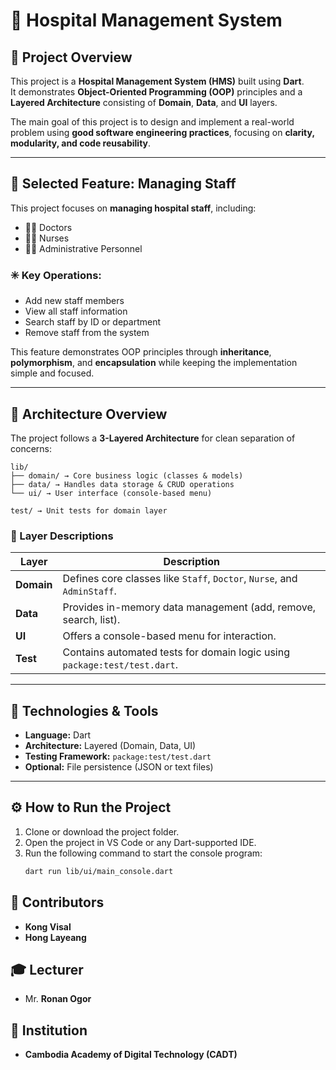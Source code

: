 # 🏥 Hospital Management System 

## 📖 Project Overview
This project is a **Hospital Management System (HMS)** built using **Dart**.  
It demonstrates **Object-Oriented Programming (OOP)** principles and a **Layered Architecture** consisting of **Domain**, **Data**, and **UI** layers.

The main goal of this project is to design and implement a real-world problem using **good software engineering practices**, focusing on **clarity, modularity, and code reusability**.

---

## 🎯 Selected Feature: Managing Staff
This project focuses on **managing hospital staff**, including:
- 👩‍⚕️ Doctors  
- 👨‍⚕️ Nurses  
- 🧑‍💼 Administrative Personnel  

### ✳️ Key Operations:
- Add new staff members  
- View all staff information  
- Search staff by ID or department  
- Remove staff from the system  

This feature demonstrates OOP principles through **inheritance**, **polymorphism**, and **encapsulation** while keeping the implementation simple and focused.

---

## 🧱 Architecture Overview
The project follows a **3-Layered Architecture** for clean separation of concerns:
```
lib/
├── domain/ → Core business logic (classes & models)
├── data/ → Handles data storage & CRUD operations
└── ui/ → User interface (console-based menu)

test/ → Unit tests for domain layer
```

### 🔹 Layer Descriptions

| Layer       | Description |
|-------------|-------------|
| **Domain**  | Defines core classes like `Staff`, `Doctor`, `Nurse`, and `AdminStaff`. |
| **Data**    | Provides in-memory data management (add, remove, search, list). |
| **UI**      | Offers a console-based menu for interaction. |
| **Test**    | Contains automated tests for domain logic using `package:test/test.dart`. |


---

## 🧰 Technologies & Tools
- **Language:** Dart  
- **Architecture:** Layered (Domain, Data, UI)  
- **Testing Framework:** `package:test/test.dart`  
- **Optional:** File persistence (JSON or text files)

---

## ⚙️ How to Run the Project
1. Clone or download the project folder.  
2. Open the project in VS Code or any Dart-supported IDE.  
3. Run the following command to start the console program:
   ```bash
   dart run lib/ui/main_console.dart

## 👥 Contributors

- **Kong Visal**
- **Hong Layeang**

## 🎓 Lecturer

- Mr. **Ronan Ogor**

## 🏫 Institution
- **Cambodia Academy of Digital Technology (CADT)**
